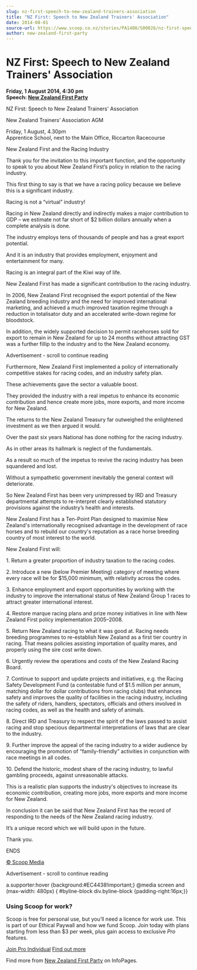 ```yaml
---
slug: nz-first-speech-to-new-zealand-trainers-association
title: "NZ First: Speech to New Zealand Trainers' Association"
date: 2014-08-01
source-url: https://www.scoop.co.nz/stories/PA1408/S00026/nz-first-speech-to-new-zealand-trainers-association.htm
author: new-zealand-first-party
---
```

NZ First: Speech to New Zealand Trainers' Association
=====================================================

**Friday, 1 August 2014, 4:30 pm**  
**Speech: [New Zealand First Party](https://info.scoop.co.nz/New_Zealand_First_Party)**

NZ First: Speech to New Zealand Trainers' Association

New Zealand Trainers’ Association AGM

Friday, 1 August, 4.30pm  
Apprentice School, next to the Main Office, Riccarton Racecourse

New Zealand First and the Racing Industry

Thank you for the invitation to this important function, and the opportunity to speak to you about New Zealand First’s policy in relation to the racing industry.

This first thing to say is that we have a racing policy because we believe this is a significant industry.

Racing is not a “virtual” industry!

Racing in New Zealand directly and indirectly makes a major contribution to GDP – we estimate not far short of $2 billion dollars annually when a complete analysis is done.

The industry employs tens of thousands of people and has a great export potential.

And it is an industry that provides employment, enjoyment and entertainment for many.

Racing is an integral part of the Kiwi way of life.

New Zealand First has made a significant contribution to the racing industry.

In 2006, New Zealand First recognised the export potential of the New Zealand breeding industry and the need for improved international marketing, and achieved a much improved taxation regime through a reduction in totalisator duty and an accelerated write-down regime for bloodstock.

In addition, the widely supported decision to permit racehorses sold for export to remain in New Zealand for up to 24 months without attracting GST was a further fillip to the industry and to the New Zealand economy.

Advertisement - scroll to continue reading





Furthermore, New Zealand First implemented a policy of internationally competitive stakes for racing codes, and an industry safety plan.

These achievements gave the sector a valuable boost.

They provided the industry with a real impetus to enhance its economic contribution and hence create more jobs, more exports, and more income for New Zealand.

The returns to the New Zealand Treasury far outweighed the enlightened investment as we then argued it would.

Over the past six years National has done nothing for the racing industry.

As in other areas its hallmark is neglect of the fundamentals.

As a result so much of the impetus to revive the racing industry has been squandered and lost.

Without a sympathetic government inevitably the general context will deteriorate.

So New Zealand First has been very unimpressed by IRD and Treasury departmental attempts to re-interpret clearly established statutory provisions against the industry’s health and interests.

New Zealand First has a Ten-Point Plan designed to maximise New Zealand's internationally recognised advantage in the development of race horses and to rebuild our country's reputation as a race horse breeding country of most interest to the world.

New Zealand First will:

1\. Return a greater proportion of industry taxation to the racing codes.

2\. Introduce a new (below Premier Meeting) category of meeting where every race will be for $15,000 minimum, with relativity across the codes.

3\. Enhance employment and export opportunities by working with the industry to improve the international status of New Zealand Group 1 races to attract greater international interest.

4\. Restore marque racing plans and prize money initiatives in line with New Zealand First policy implementation 2005–2008.

5\. Return New Zealand racing to what it was good at. Racing needs breeding programmes to re-establish New Zealand as a first tier country in racing. That means policies assisting importation of quality mares, and properly using the sire cost write down.

6\. Urgently review the operations and costs of the New Zealand Racing Board.

7\. Continue to support and update projects and initiatives, e.g. the Racing Safety Development Fund (a contestable fund of $1.5 million per annum, matching dollar for dollar contributions from racing clubs) that enhances safety and improves the quality of facilities in the racing industry, including the safety of riders, handlers, spectators, officials and others involved in racing codes, as well as the health and safety of animals.

8\. Direct IRD and Treasury to respect the spirit of the laws passed to assist racing and stop specious departmental interpretations of laws that are clear to the industry.

9\. Further improve the appeal of the racing industry to a wider audience by encouraging the promotion of “family-friendly” activities in conjunction with race meetings in all codes.

10\. Defend the historic, modest share of the racing industry, to lawful gambling proceeds, against unreasonable attacks.

This is a realistic plan supports the industry's objectives to increase its economic contribution, creating more jobs, more exports and more income for New Zealand.

In conclusion it can be said that New Zealand First has the record of responding to the needs of the New Zealand racing industry.

It’s a unique record which we will build upon in the future.

Thank you.

ENDS

[© Scoop Media](http://www.scoop.co.nz/about/terms.html)  

Advertisement - scroll to continue reading



a.supporter:hover {background:#EC4438!important;} @media screen and (max-width: 480px) { #byline-block div.byline-block {padding-right:16px;}}

### Using Scoop for work?

Scoop is free for personal use, but you’ll need a licence for work use. This is part of our Ethical Paywall and how we fund Scoop. Join today with plans starting from less than $3 per week, plus gain access to exclusive _Pro_ features.  
  
[Join Pro Individual](https://pro.scoop.co.nz/Individual/?from=ProIn24) [Find out more](https://pro.scoop.co.nz/using-scoop-for-work/?from=ProIn24)

Find more from [New Zealand First Party](https://info.scoop.co.nz/New_Zealand_First_Party) on InfoPages.